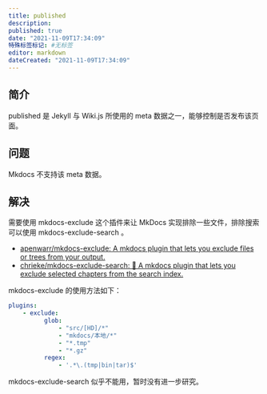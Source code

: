 ```yaml
---
title: published
description:
published: true
date: "2021-11-09T17:34:09"
特殊标签标记: #无标签
editor: markdown
dateCreated: "2021-11-09T17:34:09"
---
```


## 简介

published 是 Jekyll 与 Wiki.js 所使用的 meta 数据之一，能够控制是否发布该页面。

## 问题

Mkdocs 不支持该 meta 数据。

## 解决

需要使用 mkdocs-exclude 这个插件来让 MkDocs 实现排除一些文件，排除搜索可以使用 mkdocs-exclude-search 。

+ [apenwarr/mkdocs-exclude: A mkdocs plugin that lets you exclude files or trees from your output.](https://github.com/apenwarr/mkdocs-exclude)
+ [chrieke/mkdocs-exclude-search: 🔎 A mkdocs plugin that lets you exclude selected chapters from the search index.](https://github.com/chrieke/mkdocs-exclude-search)

mkdocs-exclude 的使用方法如下：

```YAML
plugins:
    - exclude:
          glob:
              - "src/[HD]/*"
              - "mkdocs/本地/*"
              - "*.tmp"
              - "*.gz"
          regex:
              - '.*\.(tmp|bin|tar)$'
```

mkdocs-exclude-search 似乎不能用，暂时没有进一步研究。

